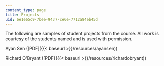 ```yaml
---
content_type: page
title: Projects
uid: 6e1e65c9-7bee-9437-ce6e-7712a84eb45d
---
```


The following are samples of student projects from the course. All work is courtesy of the students named and is used with permission.

Ayan Sen ([PDF]({{< baseurl >}}/resources/ayansen))

Richard O'Bryant ([PDF]({{< baseurl >}}/resources/richardobryant))